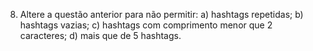 8) Altere a questão anterior para não permitir:
a) hashtags repetidas;
b) hashtags vazias;
c) hashtags com comprimento menor que 2 caracteres;
d) mais que de 5 hashtags.
